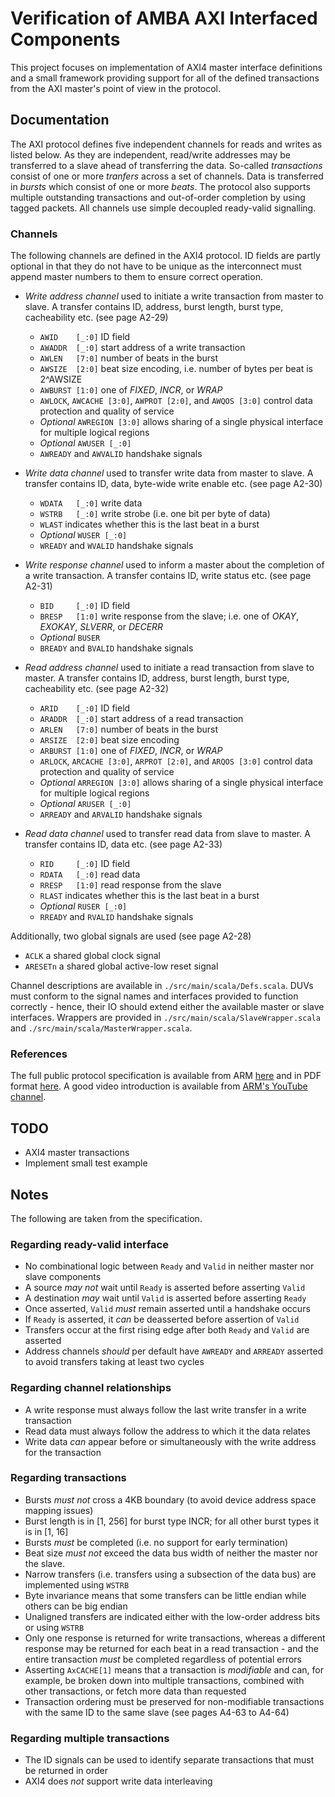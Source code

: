 # Verification of AMBA AXI Interfaced Components
This project focuses on implementation of AXI4 master interface definitions and a small framework providing support for all of the defined transactions from the AXI master's point of view in the protocol.

## Documentation
The AXI protocol defines five independent channels for reads and writes as listed below. As they are independent, read/write addresses may be transferred to a slave ahead of transferring the data. So-called _transactions_ consist of one or more _tranfers_ across a set of channels. Data is transferred in _bursts_ which consist of one or more _beats_. The protocol also supports multiple outstanding transactions and out-of-order completion by using tagged packets. All channels use simple decoupled ready-valid signalling.

### Channels
The following channels are defined in the AXI4 protocol. ID fields are partly optional in that they do not have to be unique as the interconnect must append master numbers to them to ensure correct operation.
- _Write address channel_ used to initiate a write transaction from master to slave. A transfer contains ID, address, burst length, burst type, cacheability etc. (see page A2-29)
  - `AWID    [_:0]` ID field
  - `AWADDR  [_:0]` start address of a write transaction
  - `AWLEN   [7:0]` number of beats in the burst
  - `AWSIZE  [2:0]` beat size encoding, i.e. number of bytes per beat is 2^AWSIZE
  - `AWBURST [1:0]` one of _FIXED_, _INCR_, or _WRAP_
  - `AWLOCK`, `AWCACHE [3:0]`, `AWPROT [2:0]`, and `AWQOS [3:0]` control data protection and quality of service
  - _Optional_ `AWREGION [3:0]` allows sharing of a single physical interface for multiple logical regions
  - _Optional_ `AWUSER [_:0]`
  - `AWREADY` and `AWVALID` handshake signals

- _Write data channel_ used to transfer write data from master to slave. A transfer contains ID, data, byte-wide write enable etc. (see page A2-30)
  - `WDATA   [_:0]` write data
  - `WSTRB   [_:0]` write strobe (i.e. one bit per byte of data)
  - `WLAST` indicates whether this is the last beat in a burst
  - _Optional_ `WUSER [_:0]`
  - `WREADY` and `WVALID` handshake signals

- _Write response channel_ used to inform a master about the completion of a write transaction. A transfer contains ID, write status etc. (see page A2-31)
  - `BID     [_:0]` ID field
  - `BRESP   [1:0]` write response from the slave; i.e. one of _OKAY_, _EXOKAY_, _SLVERR_, or _DECERR_
  - _Optional_ `BUSER`
  - `BREADY` and `BVALID` handshake signals

- _Read address channel_ used to initiate a read transaction from slave to master. A transfer contains ID, address, burst length, burst type, cacheability etc. (see page A2-32)
  - `ARID    [_:0]` ID field
  - `ARADDR  [_:0]` start address of a read transaction
  - `ARLEN   [7:0]` number of beats in the burst
  - `ARSIZE  [2:0]` beat size encoding
  - `ARBURST [1:0]` one of _FIXED_, _INCR_, or _WRAP_
  - `ARLOCK`, `ARCACHE [3:0]`, `ARPROT [2:0]`, and `ARQOS [3:0]` control data protection and quality of service
  - _Optional_ `ARREGION [3:0]` allows sharing of a single physical interface for multiple logical regions
  - _Optional_ `ARUSER [_:0]`
  - `ARREADY` and `ARVALID` handshake signals

- _Read data channel_ used to transfer read data from slave to master. A transfer contains ID, data etc. (see page A2-33)
  - `RID     [_:0]` ID field
  - `RDATA   [_:0]` read data
  - `RRESP   [1:0]` read response from the slave
  - `RLAST` indicates whether this is the last beat in a burst
  - _Optional_ `RUSER [_:0]`
  - `RREADY` and `RVALID` handshake signals

Additionally, two global signals are used (see page A2-28)
- `ACLK` a shared global clock signal
- `ARESETn` a shared global active-low reset signal

Channel descriptions are available in `./src/main/scala/Defs.scala`. DUVs must conform to the signal names and interfaces provided to function correctly - hence, their IO should extend either the available master or slave interfaces. Wrappers are provided in `./src/main/scala/SlaveWrapper.scala` and `./src/main/scala/MasterWrapper.scala`.

### References
The full public protocol specification is available from ARM [here](https://developer.arm.com/documentation/ihi0022/e/) and in PDF format [here](http://www.gstitt.ece.ufl.edu/courses/fall15/eel4720_5721/labs/refs/AXI4_specification.pdf). A good video introduction is available from [ARM's YouTube channel](https://www.youtube.com/watch?v=7Vl9JrGgNwk).

## TODO
- AXI4 master transactions
- Implement small test example

## Notes
The following are taken from the specification.

### Regarding ready-valid interface
- No combinational logic between `Ready` and `Valid` in neither master nor slave components
- A source _may not_ wait until `Ready` is asserted before asserting `Valid`
- A destination _may_ wait until `Valid` is asserted before asserting `Ready`
- Once asserted, `Valid` _must_ remain asserted until a handshake occurs
- If `Ready` is asserted, it _can_ be deasserted before assertion of `Valid`
- Transfers occur at the first rising edge after both `Ready` and `Valid` are asserted
- Address channels _should_ per default have `AWREADY` and `ARREADY` asserted to avoid transfers taking at least two cycles

### Regarding channel relationships
- A write response must always follow the last write transfer in a write transaction
- Read data must always follow the address to which it the data relates
- Write data _can_ appear before or simultaneously with the write address for the transaction

### Regarding transactions
- Bursts _must not_ cross a 4KB boundary (to avoid device address space mapping issues)
- Burst length is in \[1, 256\] for burst type INCR; for all other burst types it is in \[1, 16\]
- Bursts _must_ be completed (i.e. no support for early termination)
- Beat size _must not_ exceed the data bus width of neither the master nor the slave.
- Narrow transfers (i.e. transfers using a subsection of the data bus) are implemented using `WSTRB`
- Byte invariance means that some transfers can be little endian while others can be big endian
- Unaligned transfers are indicated either with the low-order address bits or using `WSTRB`
- Only one response is returned for write transactions, whereas a different response may be returned for each beat in a read transaction - and the entire transaction _must_ be completed regardless of potential errors
- Asserting `AxCACHE[1]` means that a transaction is _modifiable_ and can, for example, be broken down into multiple transactions, combined with other transactions, or fetch more data than requested
- Transaction ordering must be preserved for non-modifiable transactions with the same ID to the same slave (see pages A4-63 to A4-64)

### Regarding multiple transactions
- The ID signals can be used to identify separate transactions that must be returned in order
- AXI4 does _not_ support write data interleaving
